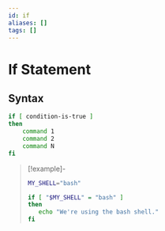 ```yaml
---
id: if
aliases: []
tags: []
---
```


# If Statement

## Syntax

```sh
if [ condition-is-true ]
then
    command 1
    command 2
    command N
fi
```

> [!example]-
>
>```sh
>MY_SHELL="bash"
>
>if [ "$MY_SHELL" = "bash" ]
>then
>    echo "We're using the bash shell."
>fi
>```
